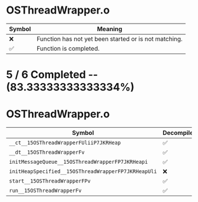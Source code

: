 # OSThreadWrapper.o
| Symbol | Meaning 
| ------------- | ------------- 
| :x: | Function has not yet been started or is not matching. 
| :white_check_mark: | Function is completed. 


# 5 / 6 Completed -- (83.33333333333334%)
# OSThreadWrapper.o
| Symbol | Decompiled? |
| ------------- | ------------- |
| `__ct__15OSThreadWrapperFUliiP7JKRHeap` | :white_check_mark: |
| `__dt__15OSThreadWrapperFv` | :white_check_mark: |
| `initMessageQueue__15OSThreadWrapperFP7JKRHeapi` | :white_check_mark: |
| `initHeapSpecified__15OSThreadWrapperFP7JKRHeapUli` | :x: |
| `start__15OSThreadWrapperFPv` | :white_check_mark: |
| `run__15OSThreadWrapperFv` | :white_check_mark: |
